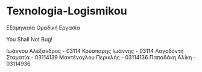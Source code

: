 # Texnologia-Logismikou
Εξαμηνιαία Ομαδική Εργασία

You Shall Not Bug!

Ιωάννου Αλέξανδρος - 03114
Κούσπαρης Ιωάννης - 03114
Λαγοδόντη Σταματία - 03114139
Μαντένογλου Περικλής - 03114136
Παπαδάκη Αλίκη - 03114936
